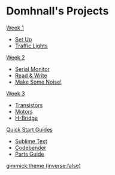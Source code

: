 <head>
<script type="text/javascript" src="//ajax.googleapis.com/ajax/libs/jquery/1.9.1/jquery.min.js"></script>
<script type="text/javascript" src="//cdnjs.cloudflare.com/ajax/libs/gist-embed/2.1/gist-embed.min.js"></script>

<link rel="shortcut icon" href="img/favicon.ico" type="image/x-icon">

</head>

# Domhnall's Projects

[Week 1]()

  * [Set Up](setup.md)
  * [Traffic Lights](lights.md)



[Week 2]()

  * [Serial Monitor](serial.md)
  * [Read & Write](readwrite.md)
  * [Make Some Noise!](sounds.md)


[Week 3]()

  * [Transistors](transistors.md)
  * [Motors](motors.md)
  * [H-Bridge](hbridge.md)

[Quick Start Guides]()

 * [Sublime Text](stino.md)
 * [Codebender](codebender.md)
 * [Parts Guide](parts.md)

[gimmick:theme (inverse:false)](flatly)


